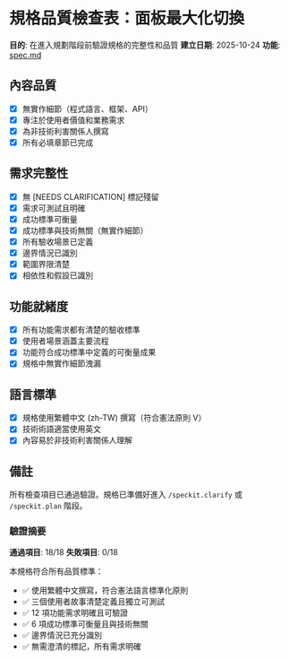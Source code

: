# 規格品質檢查表：面板最大化切換

**目的**: 在進入規劃階段前驗證規格的完整性和品質
**建立日期**: 2025-10-24
**功能**: [spec.md](../spec.md)

## 內容品質

- [x] 無實作細節（程式語言、框架、API）
- [x] 專注於使用者價值和業務需求
- [x] 為非技術利害關係人撰寫
- [x] 所有必填章節已完成

## 需求完整性

- [x] 無 [NEEDS CLARIFICATION] 標記殘留
- [x] 需求可測試且明確
- [x] 成功標準可衡量
- [x] 成功標準與技術無關（無實作細節）
- [x] 所有驗收場景已定義
- [x] 邊界情況已識別
- [x] 範圍界限清楚
- [x] 相依性和假設已識別

## 功能就緒度

- [x] 所有功能需求都有清楚的驗收標準
- [x] 使用者場景涵蓋主要流程
- [x] 功能符合成功標準中定義的可衡量成果
- [x] 規格中無實作細節洩漏

## 語言標準

- [x] 規格使用繁體中文 (zh-TW) 撰寫（符合憲法原則 V）
- [x] 技術術語適當使用英文
- [x] 內容易於非技術利害關係人理解

## 備註

所有檢查項目已通過驗證。規格已準備好進入 `/speckit.clarify` 或 `/speckit.plan` 階段。

### 驗證摘要

**通過項目**: 18/18
**失敗項目**: 0/18

本規格符合所有品質標準：
- ✅ 使用繁體中文撰寫，符合憲法語言標準化原則
- ✅ 三個使用者故事清楚定義且獨立可測試
- ✅ 12 項功能需求明確且可驗證
- ✅ 6 項成功標準可衡量且與技術無關
- ✅ 邊界情況已充分識別
- ✅ 無需澄清的標記，所有需求明確
